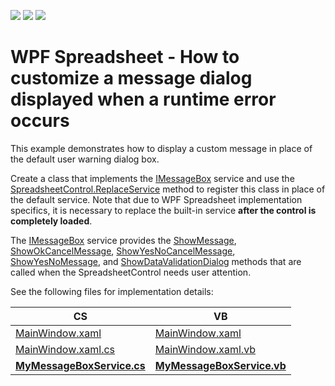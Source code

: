 <!-- default badges list -->
![](https://img.shields.io/endpoint?url=https://codecentral.devexpress.com/api/v1/VersionRange/143886538/17.1.3%2B)
[![](https://img.shields.io/badge/Open_in_DevExpress_Support_Center-FF7200?style=flat-square&logo=DevExpress&logoColor=white)](https://supportcenter.devexpress.com/ticket/details/T830548)
[![](https://img.shields.io/badge/📖_How_to_use_DevExpress_Examples-e9f6fc?style=flat-square)](https://docs.devexpress.com/GeneralInformation/403183)
<!-- default badges end -->
# WPF Spreadsheet - How to customize a message dialog displayed when a runtime error occurs


This example demonstrates how to display a custom message in place of the default user warning dialog box.

Create a class that implements the [IMessageBox](https://documentation.devexpress.com/CoreLibraries/DevExpress.XtraSpreadsheet.Services.IMessageBoxService.class) service and use the [SpreadsheetControl.ReplaceService](https://documentation.devexpress.com/WPF/DevExpress.Xpf.Spreadsheet.SpreadsheetControl.ReplaceService~T~.method) method to register this class in place of the default service. Note that due to WPF Spreadsheet implementation specifics, it is necessary to replace the built-in service **after the control is completely loaded**.

The [IMessageBox](https://documentation.devexpress.com/CoreLibraries/DevExpress.XtraSpreadsheet.Services.IMessageBoxService.class) service provides the [ShowMessage](https://documentation.devexpress.com/CoreLibraries/DevExpress.XtraSpreadsheet.Services.IMessageBoxService.ShowMessage.method), [ShowOkCancelMessage](https://documentation.devexpress.com/CoreLibraries/DevExpress.XtraSpreadsheet.Services.IMessageBoxService.ShowOkCancelMessage.method), [ShowYesNoCancelMessage](https://documentation.devexpress.com/CoreLibraries/DevExpress.XtraSpreadsheet.Services.IMessageBoxService.ShowYesNoCancelMessage.method), [ShowYesNoMessage](https://documentation.devexpress.com/CoreLibraries/DevExpress.XtraSpreadsheet.Services.IMessageBoxService.ShowYesNoMessage.method), and [ShowDataValidationDialog](https://documentation.devexpress.com/CoreLibraries/DevExpress.XtraSpreadsheet.Services.IMessageBoxService.ShowDataValidationDialog.method) methods that are called when the SpreadsheetControl needs user attention.

See the following files for implementation details:

CS | VB
------------ | -------------
[MainWindow.xaml](./CS/WpfSpreadsheet_MessageBoxService/MainWindow.xaml) | [MainWindow.xaml](./VB/WpfSpreadsheet_MessageBoxService/MainWindow.xaml)
[MainWindow.xaml.cs](./CS/WpfSpreadsheet_MessageBoxService/MainWindow.xaml.cs) | [MainWindow.xaml.vb](./VB/WpfSpreadsheet_MessageBoxService/MainWindow.xaml.vb)
[**MyMessageBoxService.cs**](./CS/WpfSpreadsheet_MessageBoxService/MyMessageBoxService.cs) | [**MyMessageBoxService.vb**](./VB/WpfSpreadsheet_MessageBoxService/MyMessageBoxService.vb)
